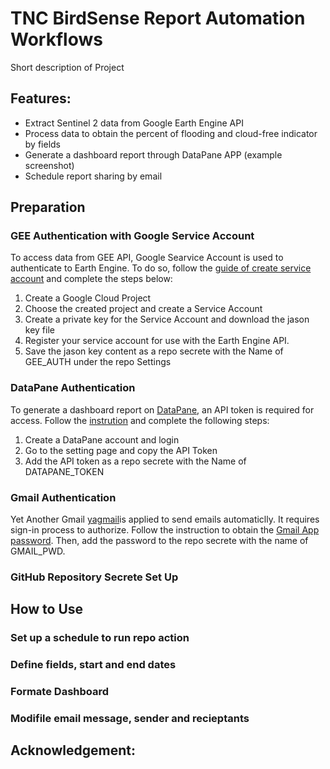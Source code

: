 # TNC BirdSense Report Automation Workflows

Short description of Project

## Features:
- Extract Sentinel 2 data from Google Earth Engine API
- Process data to obtain the percent of flooding and cloud-free indicator by fields
- Generate a dashboard report through DataPane APP (example screenshot)
- Schedule report sharing by email

## Preparation
### GEE Authentication with Google Service Account
To access data from GEE API, Google Searvice Account is used to authenticate to Earth Engine. To do so, follow the [guide of create service account](https://developers.google.com/earth-engine/guides/service_account) and complete the steps below:
  1. Create a Google Cloud Project
  2. Choose the created project and create a Service Account
  3. Create a private key for the Service Account and download the jason key file
  4. Register your service account for use with the Earth Engine API.
  5. Save the jason key content as a repo secrete with the Name of GEE_AUTH under the repo Settings
### DataPane Authentication
To generate a dashboard report on [DataPane](https://datapane.com/), an API token is required for access. Follow the [instrution](https://docs.datapane.com/tutorials/automation/#introduction) and complete the following steps:
  1. Create a DataPane account and login
  2. Go to the setting page and copy the API Token
  3. Add the API token as a repo secrete with the Name of DATAPANE_TOKEN 
### Gmail Authentication
Yet Another Gmail [yagmail](https://yagmail.readthedocs.io/en/latest/)is applied to send emails automaticlly. It requires sign-in process to authorize. Follow the instruction to obtain the [Gmail App password](https://support.google.com/mail/answer/185833?hl=en). Then, add the password to the repo secrete with the name of GMAIL_PWD.
### GitHub Repository Secrete Set Up

## How to Use
### Set up a schedule to run repo action
### Define fields, start and end dates
### Formate Dashboard
### Modifile email message, sender and recieptants

## Acknowledgement:

